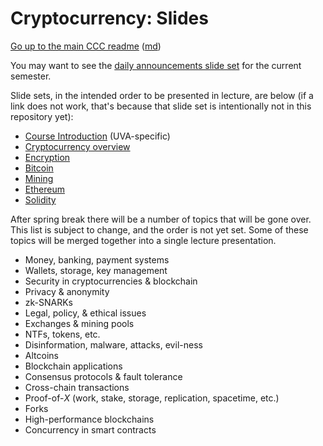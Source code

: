 Cryptocurrency: Slides
======================


[Go up to the main CCC readme](../readme.html) ([md](../readme.md))

You may want to see the [daily announcements slide set](../uva/daily-announcements.html#/) for the current semester.

Slide sets, in the intended order to be presented in lecture, are below (if a link does not work, that's because that slide set is intentionally not in this repository yet):

- [Course Introduction](../uva/introduction.html#/) (UVA-specific)
- [Cryptocurrency overview](overview.html#/)
- [Encryption](encryption.html#/)
- [Bitcoin](bitcoin.html#/)
- [Mining](mining.html#/)
- [Ethereum](ethereum.html#/)
- [Solidity](solidity.html#/)

After spring break there will be a number of topics that will be gone over.  This list is subject to change, and the order is not yet set.  Some of these topics will be merged together into a single lecture presentation.

- Money, banking, payment systems
- Wallets, storage, key management
- Security in cryptocurrencies & blockchain
- Privacy & anonymity
- zk-SNARKs
- Legal, policy, & ethical issues
- Exchanges & mining pools
- NTFs, tokens, etc.
- Disinformation, malware, attacks, evil-ness
- Altcoins
- Blockchain applications
- Consensus protocols & fault tolerance
- Cross-chain transactions
- Proof-of-*X* (work, stake, storage, replication, spacetime, etc.)
- Forks
- High-performance blockchains
- Concurrency in smart contracts

